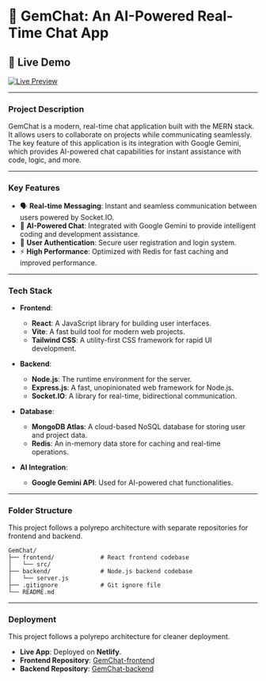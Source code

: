 # 💎 GemChat: An AI-Powered Real-Time Chat App

## 🚀 Live Demo

[![Live Preview](https://img.shields.io/badge/Live%20Preview-Click%20Here-blue?style=for-the-badge&logo=netlify)](https://gemchat-live.netlify.app)

---

### Project Description
GemChat is a modern, real-time chat application built with the MERN stack. It allows users to collaborate on projects while communicating seamlessly. The key feature of this application is its integration with Google Gemini, which provides AI-powered chat capabilities for instant assistance with code, logic, and more.

---

### Key Features
- 🗣️ **Real-time Messaging**: Instant and seamless communication between users powered by Socket.IO.
- 🤖 **AI-Powered Chat**: Integrated with Google Gemini to provide intelligent coding and development assistance.
- 🔐 **User Authentication**: Secure user registration and login system.
- ⚡ **High Performance**: Optimized with Redis for fast caching and improved performance.

---

### Tech Stack
- **Frontend**:
    - **React**: A JavaScript library for building user interfaces.
    - **Vite**: A fast build tool for modern web projects.
    - **Tailwind CSS**: A utility-first CSS framework for rapid UI development.

- **Backend**:
    - **Node.js**: The runtime environment for the server.
    - **Express.js**: A fast, unopinionated web framework for Node.js.
    - **Socket.IO**: A library for real-time, bidirectional communication.

- **Database**:
    - **MongoDB Atlas**: A cloud-based NoSQL database for storing user and project data.
    - **Redis**: An in-memory data store for caching and real-time operations.

- **AI Integration**:
    - **Google Gemini API**: Used for AI-powered chat functionalities.

---

### Folder Structure
This project follows a polyrepo architecture with separate repositories for frontend and backend.
```
GemChat/
├── frontend/             # React frontend codebase
│   └── src/
├── backend/              # Node.js backend codebase
│   └── server.js
├── .gitignore            # Git ignore file
└── README.md
```
---

### Deployment
This project follows a polyrepo architecture for cleaner deployment.
- **Live App**: Deployed on **Netlify**.
- **Frontend Repository**: [GemChat-frontend](https://github.com/aarjav-jain151/GemChat-frontend)
- **Backend Repository**: [GemChat-backend](https://github.com/aarjav-jain151/GemChat-backend)
